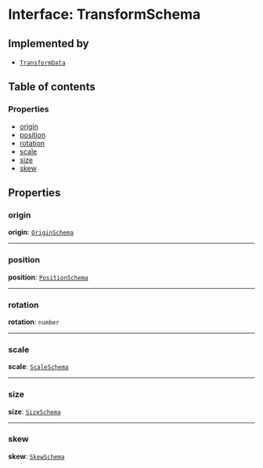 # Interface: TransformSchema

## Implemented by

* [`TransformData`](/en/auto-docs/editor/classes/TransformData-1.md)

## Table of contents

### Properties

* [origin](/en/auto-docs/editor/interfaces/TransformSchema-1.md#origin)
* [position](/en/auto-docs/editor/interfaces/TransformSchema-1.md#position)
* [rotation](/en/auto-docs/editor/interfaces/TransformSchema-1.md#rotation)
* [scale](/en/auto-docs/editor/interfaces/TransformSchema-1.md#scale)
* [size](/en/auto-docs/editor/interfaces/TransformSchema-1.md#size)
* [skew](/en/auto-docs/editor/interfaces/TransformSchema-1.md#skew)

## Properties

### origin

**origin**: [`OriginSchema`](/en/auto-docs/editor/interfaces/OriginSchema.md)

***

### position

**position**: [`PositionSchema`](/en/auto-docs/editor/interfaces/PositionSchema.md)

***

### rotation

**rotation**: `number`

***

### scale

**scale**: [`ScaleSchema`](/en/auto-docs/editor/interfaces/ScaleSchema.md)

***

### size

**size**: [`SizeSchema`](/en/auto-docs/editor/interfaces/SizeSchema-1.md)

***

### skew

**skew**: [`SkewSchema`](/en/auto-docs/editor/interfaces/SkewSchema.md)
